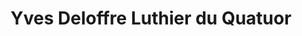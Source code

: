 ---
title: "Yves Deloffre Luthier du Quatuor"
url: /besancon/yves-deloffre-luthier-du-quatuor/
shop: instrument de musique
---